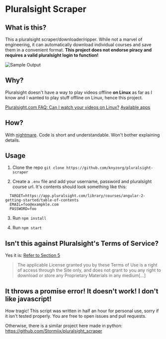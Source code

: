 # Pluralsight Scraper

## What is this?

This a pluralsight scraper/downloader/ripper. While not a marvel of engineering, it can automatically download individual courses and save them in a convenient format. **This project does not endorse piracy and requires a valid pluralsight login to function!**

![Sample Output](http://i.imgur.com/flqcOH4.png)

## Why?

Pluralsight doesn't have a way to play videos offline **on Linux** as far as I know and I wanted to play stuff offline on Linux, hence this project.

[Pluralsight.com FAQ: Can I watch your videos on Linux?](http://pluralsight.knowledgeowl.com/help/can-i-watch-your-videos-on-linux)
[Available apps](https://www.pluralsight.com/downloads)

## How?

With [nightmare](https://github.com/segmentio/nightmare). Code is short and understandable. Won't bother explaining details.

## Usage

  1. Clone the repo `git clone https://github.com/knyzorg/pluralsight-scraper`

  2. Create a `.env` file and add your username, password and pluralsight course url. It's contents should look something like this:
  ```
    TARGET=https://app.pluralsight.com/library/courses/angular-2-getting-started/table-of-contents
    EMAIL=foo@exampkle.com
    PASSWORD=foo
  ```

  3. Run `npm install`

  4. Run `npm start`

## Isn't this against Pluralsight's Terms of Service?

Yes it is: [Refer to Section 5](https://www.pluralsight.com/terms)

>The applicable License granted you by these Terms of Use is a right of access through the Site only, and does not grant to you any right to download or store any Proprietary Materials in any medium[...]



## It throws a promise error! It doesn't work! I don't like javascript!

How tragic! This script was written in half an hour for personal use, sorry if it isn't tested properly. You are free to open issues and pull requests.

Otherwise, there is a similar project here made in python: https://github.com/Stormiix/pluralsight_scraper
